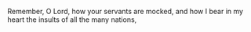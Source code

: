 Remember, O Lord, how your servants are mocked, and how I bear in my heart the insults of all the many nations,
